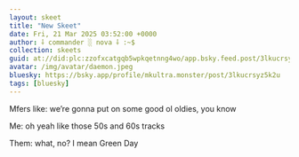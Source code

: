 ```yaml
---
layout: skeet
title: "New Skeet"
date: Fri, 21 Mar 2025 03:52:00 +0000
author: ⸸ commander ░ nova ⸸ :~$
collection: skeets
guid: at://did:plc:zzofxcatgqb5wpkqetnng4wo/app.bsky.feed.post/3lkucrsyz5k2u
avatar: /img/avatar/daemon.jpeg
bluesky: https://bsky.app/profile/mkultra.monster/post/3lkucrsyz5k2u
tags: [bluesky]
---
```


Mfers like: we’re gonna put on some good ol oldies, you know 

Me: oh yeah like those 50s and 60s tracks

Them: what, no? I mean Green Day
